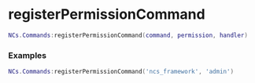 # registerPermissionCommand

```lua
NCs.Commands:registerPermissionCommand(command, permission, handler)
```

### Examples
```lua
NCs.Commands:registerPermissionCommand('ncs_framework', 'admin')
```